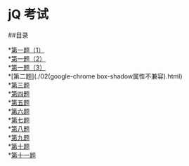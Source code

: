 # jQ 考试

##目录

*[第一题（1）](./1-jquery.html)<br>
*[第一题（2）](./1-jqueryui.html)<br>
*[第一题（3）](./1-jquerymobile.html)<br>
*[第二题](./02(google-chrome box-shadow属性不兼容).html)<br>
*[第三题](./03.html)<br>
*[第四题](./04.html)<br>
*[第五题](./05.html)<br>
*[第六题](./06.html)<br>
*[第七题](./07.html)<br>
*[第八题](./08.html)<br>
*[第九题](./09.html)<br>
*[第十题](./10.html)<br>
*[第十一题](./11.html)<br>
